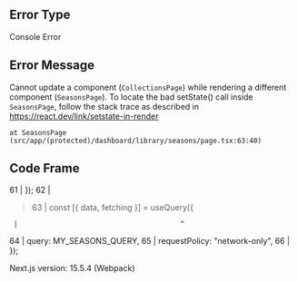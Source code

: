 ## Error Type

Console Error

## Error Message

Cannot update a component (`CollectionsPage`) while rendering a different component (`SeasonsPage`). To locate the bad setState() call inside `SeasonsPage`, follow the stack trace as described in https://react.dev/link/setstate-in-render

    at SeasonsPage (src/app/(protected)/dashboard/library/seasons/page.tsx:63:40)

## Code Frame

61 | });
62 |

> 63 | const [{ data, fetching }] = useQuery({

     |                                        ^

64 | query: MY_SEASONS_QUERY,
65 | requestPolicy: "network-only",
66 | });

Next.js version: 15.5.4 (Webpack)
